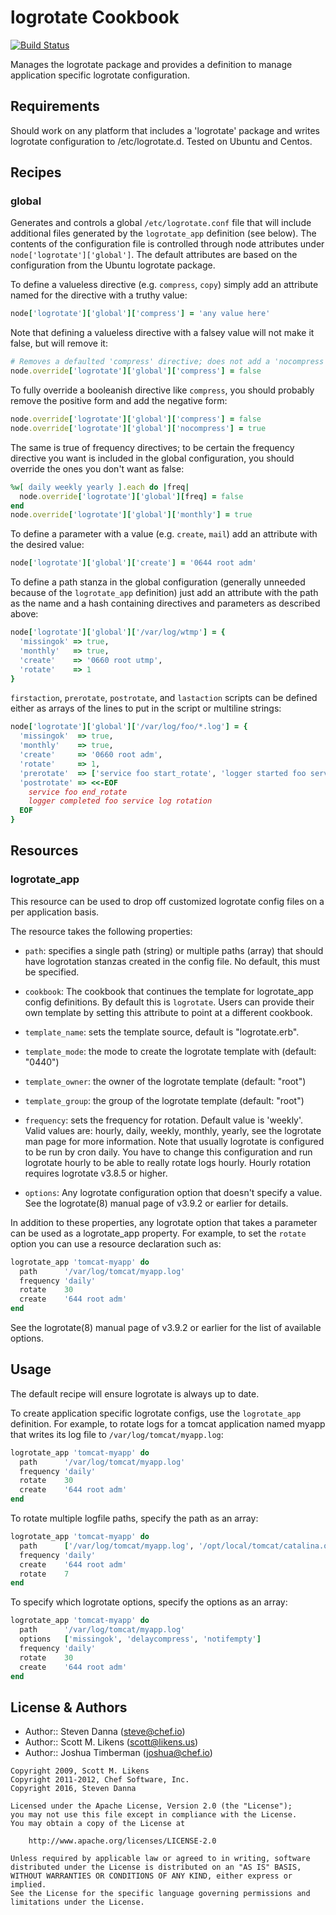 # logrotate Cookbook
[![Build Status](https://secure.travis-ci.org/stevendanna/logrotate.png?branch=master)](http://travis-ci.org/stevendanna/logrotate)

Manages the logrotate package and provides a definition to manage
application specific logrotate configuration.


## Requirements
Should work on any platform that includes a 'logrotate' package and
writes logrotate configuration to /etc/logrotate.d. Tested on Ubuntu
and Centos.


## Recipes

### global

Generates and controls a global `/etc/logrotate.conf` file that will
include additional files generated by the `logrotate_app` definition
(see below). The contents of the configuration file is controlled
through node attributes under `node['logrotate']['global']`. The
default attributes are based on the configuration from the Ubuntu
logrotate package.

To define a valueless directive (e.g. `compress`, `copy`) simply add
an attribute named for the directive with a truthy value:

```ruby
node['logrotate']['global']['compress'] = 'any value here'
```

Note that defining a valueless directive with a falsey value will not
make it false, but will remove it:

```ruby
# Removes a defaulted 'compress' directive; does not add a 'nocompress' directive.
node.override['logrotate']['global']['compress'] = false
```

To fully override a booleanish directive like `compress`, you should
probably remove the positive form and add the negative form:

```ruby
node.override['logrotate']['global']['compress'] = false
node.override['logrotate']['global']['nocompress'] = true
```

The same is true of frequency directives; to be certain the frequency
directive you want is included in the global configuration, you should
override the ones you don't want as false:

```ruby
%w[ daily weekly yearly ].each do |freq|
  node.override['logrotate']['global'][freq] = false
end
node.override['logrotate']['global']['monthly'] = true
```

To define a parameter with a value (e.g. `create`, `mail`) add an
attribute with the desired value:

```ruby
node['logrotate']['global']['create'] = '0644 root adm'
```

To define a path stanza in the global configuration (generally
unneeded because of the `logrotate_app` definition) just add an
attribute with the path as the name and a hash containing directives
and parameters as described above:

```ruby
node['logrotate']['global']['/var/log/wtmp'] = {
  'missingok' => true,
  'monthly'   => true,
  'create'    => '0660 root utmp',
  'rotate'    => 1
}
```

`firstaction`, `prerotate`, `postrotate`, and `lastaction` scripts can
be defined either as arrays of the lines to put in the script or
multiline strings:

```ruby
node['logrotate']['global']['/var/log/foo/*.log'] = {
  'missingok'  => true,
  'monthly'    => true,
  'create'     => '0660 root adm',
  'rotate'     => 1,
  'prerotate'  => ['service foo start_rotate', 'logger started foo service log rotation'],
  'postrotate' => <<-EOF
    service foo end_rotate
    logger completed foo service log rotation
  EOF
}
```


Resources
-----------
### logrotate_app

This resource can be used to drop off customized logrotate config
files on a per application basis.

The resource takes the following properties:

- `path`: specifies a single path (string) or multiple paths (array)
  that should have logrotation stanzas created in the config file. No
  default, this must be specified.

- `cookbook`: The cookbook that continues the template for
  logrotate_app config definitions. By default this is `logrotate`.
  Users can provide their own template by setting this attribute to
  point at a different cookbook.

- `template_name`: sets the template source, default is
  "logrotate.erb".

- `template_mode`: the mode to create the logrotate template with
  (default: "0440")

- `template_owner`: the owner of the logrotate template (default:
  "root")

- `template_group`: the group of the logrotate template (default:
  "root")

- `frequency`: sets the frequency for rotation. Default value is
  'weekly'. Valid values are: hourly, daily, weekly, monthly, yearly,
  see the logrotate man page for more information. Note that usually
  logrotate is configured to be run by cron daily. You have to change
  this configuration and run logrotate hourly to be able to really
  rotate logs hourly. Hourly rotation requires logrotate v3.8.5 or
  higher.

- `options`: Any logrotate configuration option that doesn't specify a
  value. See the logrotate(8) manual page of v3.9.2 or earlier for
  details.

In addition to these properties, any logrotate option that takes a
parameter can be used as a logrotate_app property. For example, to set
the `rotate` option you can use a resource declaration such as:

```ruby
logrotate_app 'tomcat-myapp' do
  path      '/var/log/tomcat/myapp.log'
  frequency 'daily'
  rotate    30
  create    '644 root adm'
end
```

See the logrotate(8) manual page of v3.9.2 or earlier for the list of
available options.


## Usage

The default recipe will ensure logrotate is always up to date.

To create application specific logrotate configs, use the
`logrotate_app` definition. For example, to rotate logs for a tomcat
application named myapp that writes its log file to
`/var/log/tomcat/myapp.log`:

```ruby
logrotate_app 'tomcat-myapp' do
  path      '/var/log/tomcat/myapp.log'
  frequency 'daily'
  rotate    30
  create    '644 root adm'
end
```

To rotate multiple logfile paths, specify the path as an array:

```ruby
logrotate_app 'tomcat-myapp' do
  path      ['/var/log/tomcat/myapp.log', '/opt/local/tomcat/catalina.out']
  frequency 'daily'
  create    '644 root adm'
  rotate    7
end
```

To specify which logrotate options, specify the options as an array:

```ruby
logrotate_app 'tomcat-myapp' do
  path      '/var/log/tomcat/myapp.log'
  options   ['missingok', 'delaycompress', 'notifempty']
  frequency 'daily'
  rotate    30
  create    '644 root adm'
end
```

## License & Authors

- Author:: Steven Danna (<steve@chef.io>)
- Author:: Scott M. Likens (<scott@likens.us>)
- Author:: Joshua Timberman (<joshua@chef.io>)

```text
Copyright 2009, Scott M. Likens
Copyright 2011-2012, Chef Software, Inc.
Copyright 2016, Steven Danna

Licensed under the Apache License, Version 2.0 (the "License");
you may not use this file except in compliance with the License.
You may obtain a copy of the License at

    http://www.apache.org/licenses/LICENSE-2.0

Unless required by applicable law or agreed to in writing, software
distributed under the License is distributed on an "AS IS" BASIS,
WITHOUT WARRANTIES OR CONDITIONS OF ANY KIND, either express or implied.
See the License for the specific language governing permissions and
limitations under the License.
```
